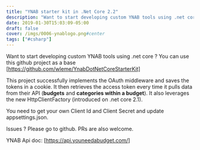 ```yaml
---
title: "YNAB starter kit in .Net Core 2.2"
description: "Want to start developing custom YNAB tools using .net core ?"
date: 2019-01-30T15:03:09-05:00
draft: false
cover: /imgs/0006-ynablogo.png#center
tags: ["#csharp"]
---
```


Want to start developing custom YNAB tools using .net core ? You can use this github project as a base <!--more-->  [https://github.com/wleme/YnabDotNetCoreStarterKit]

This project successfully implements the OAuth middleware and saves the tokens in a cookie. It then retrieves the access token every time it pulls data from their API (**budgets** and **categories within a budget**). It also leverages the new HttpClientFactory (introduced on .net core 2.1).

You need to get your own Client Id and Client Secret and update appsettings.json.

Issues ? Please go to github. PRs are also welcome.

YNAB Api doc: [https://api.youneedabudget.com/]